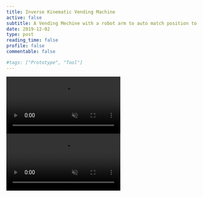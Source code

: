 ```yaml
---
title: Inverse Kinematic Vending Machine
active: false
subtitle: A Vending Mechine with a robot arm to auto match position to a players head
date: 2019-12-02
type: post
reading_time: false
profile: false
commentable: false

#tags: ["Prototype", "Tool"]
---
```


<div class="video_thing">
    <video muted autoplay="" name="media" loop=""><source src="https://thumbs.gfycat.com/FlimsyAchingDikkops-mobile.mp4" type="video/mp4"></video>
</div>

<!--more-->

<div class="video_thing">
    <video muted autoplay="" name="media" loop=""><source src="https://thumbs.gfycat.com/MeatyExhaustedCicada-mobile.mp4" type="video/mp4"></video>
</div>
